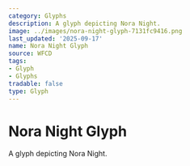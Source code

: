 ```yaml
---
category: Glyphs
description: A glyph depicting Nora Night.
image: ../images/nora-night-glyph-7131fc9416.png
last_updated: '2025-09-17'
name: Nora Night Glyph
source: WFCD
tags:
- Glyph
- Glyphs
tradable: false
type: Glyph
---
```


# Nora Night Glyph

A glyph depicting Nora Night.

